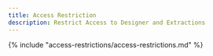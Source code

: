 ```yaml
---
title: Access Restriction 
description: Restrict Access to Designer and Extractions
---
```


{% include "access-restrictions/access-restrictions.md" %}